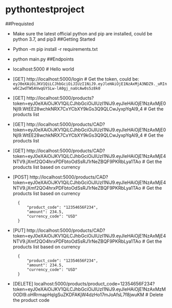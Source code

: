 # pythontestproject
##Prequisted
- Make sure the latest official python and pip are installed, could be python 3.7, and pip3
##Getting Started
- Python -m pip install -r requirements.txt
- python main.py
##Endpoints
- localhost:5000  # Hello world
- [GET] http://localhost:5000/login  # Get the token, could be: `eyJ0eXAiOiJKV1QiLCJhbGciOiJIUzI1NiJ9.eyJleHAiOjE1NzAxMjA3NDZ9._uRInw6C2wdTW5AVwqGYSLw-lA0gj_naUcAw0s5z8k0`
- [GET] http://localhost:5000/products?token=eyJ0eXAiOiJKV1QiLCJhbGciOiJIUzI1NiJ9.eyJleHAiOjE1NzAxMjE0Njl9.WtEE28wchkNRX7CxYCbXY9kGs3Q9QLCwJyxpYqAI9_4  # Get the products list
- [GET] http://localhost:5000/products/CAD?token=eyJ0eXAiOiJKV1QiLCJhbGciOiJIUzI1NiJ9.eyJleHAiOjE1NzAxMjE0Njl9.WtEE28wchkNRX7CxYCbXY9kGs3Q9QLCwJyxpYqAI9_4  # Get the products list
- [GET] http://localhost:5000/products/CAD?token=eyJ0eXAiOiJKV1QiLCJhbGciOiJIUzI1NiJ9.eyJleHAiOjE1NzAxMjE4NTV9.jXmf2QO4hrxPDFbtoOdSsRJ1rNeZBQF9PKRbLya1TAo  # Get the products list based on currency
- [POST] http://localhost:5000/products/CAD?token=eyJ0eXAiOiJKV1QiLCJhbGciOiJIUzI1NiJ9.eyJleHAiOjE1NzAxMjE4NTV9.jXmf2QO4hrxPDFbtoOdSsRJ1rNeZBQF9PKRbLya1TAo  # Get the products list based on currency
        
        {
            "product_code": "12354656F234",
            "amount": 234.5,
            "currency_code": "USD"
        }
- [PUT] http://localhost:5000/products/CAD?token=eyJ0eXAiOiJKV1QiLCJhbGciOiJIUzI1NiJ9.eyJleHAiOjE1NzAxMjE4NTV9.jXmf2QO4hrxPDFbtoOdSsRJ1rNeZBQF9PKRbLya1TAo  # Get the products list based on currency
        
        {
            "product_code": "12354656F234",
            "amount": 234.5,
            "currency_code": "USD"
        }
- [DELETE] localhost:5000/products/product_code=12354656F234?token=eyJ0eXAiOiJKV1QiLCJhbGciOiJIUzI1NiJ9.eyJleHAiOjE1NzAxMzM0ODl9.oHRrmapHqIgSuZKDFAKjW4dzHo17mJoAfsL7f8jwuKM  # Delete the product code